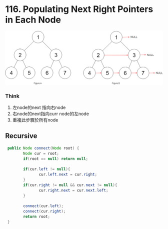 # 116. Populating Next Right Pointers in Each Node

![](.gitbook/assets/image%20%2816%29.png)

### Think

1. 左node的next 指向右node
2.  右node的next指向curr node的左node
3. 重複此步驟於所有node

## Recursive

```java
 public Node connect(Node root) {
        Node cur = root;
        if(root == null) return null;

        if(cur.left != null){
               cur.left.next = cur.right;
        }
        if(cur.right != null && cur.next != null){
               cur.right.next = cur.next.left;
        }

        connect(cur.left);
        connect(cur.right);
        return root;
 }
```

 

